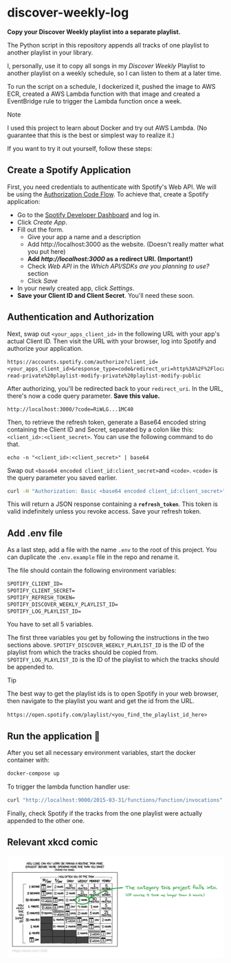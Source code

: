 # discover-weekly-log

**Copy your Discover Weekly playlist into a separate playlist.**

The Python script in this repository appends all tracks of one playlist to another playlist in your library.

I, personally, use it to copy all songs in my _Discover Weekly_ Playlist to another playlist on a weekly schedule, so I can listen to them at a later time.

To run the script on a schedule, I dockerized it, pushed the image to AWS ECR, created a AWS Lambda function with that image and created a EventBridge rule to trigger the Lambda function once a week.

> [!NOTE]
> I used this project to learn about Docker and try out AWS Lambda. (No guarantee that this is the best or simplest way to realize it.)

If you want to try it out yourself, follow these steps:

## Create a Spotify Application

First, you need credentials to authenticate with Spotify's Web API. We will be using the [Authorization Code Flow](https://developer.spotify.com/documentation/web-api/tutorials/code-flow). To achieve that, create a Spotify application:

- Go to the [Spotify Developer Dashboard](https://developer.spotify.com/dashboard) and log in.
- Click _Create App_.
- Fill out the form.
  - Give your app a name and a description
  - Add http://localhost:3000 as the website. (Doesn't really matter what you put here)
  - **Add _http://localhost:3000_ as a redirect URI. (Important!)**
  - Check _Web API_ in the _Which API/SDKs are you planning to use?_ section
  - Click _Save_
- In your newly created app, click _Settings_.
- **Save your Client ID and Client Secret**. You'll need these soon.

## Authentication and Authorization

Next, swap out `<your_apps_client_id>` in the following URL with your app's actual Client ID. Then visit the URL with your browser, log into Spotify and authorize your application.

```
https://accounts.spotify.com/authorize?client_id=<your_apps_client_id>&response_type=code&redirect_uri=http%3A%2F%2Flocalhost:3000&scope=&scope=playlist-read-private%20playlist-modify-private%20playlist-modify-public
```

After authorizing, you'll be redirected back to your `redirect_uri`. In the URL, there's now a code query parameter. **Save this value.**

```
http://localhost:3000/?code=RiWLG...1MC40
```

Then, to retrieve the refresh token, generate a Base64 encoded string containing the Client ID and Secret, separated by a colon like this: `<client_id>:<client_secret>`. You can use the following command to do that.

```
echo -n "<client_id>:<client_secret>" | base64
```

Swap out `<base64 encoded client_id:client_secret>`and `<code>`. `<code>` is the query parameter you saved earlier.

```zsh
curl -H "Authorization: Basic <base64 encoded client_id:client_secret>" -d grant_type=authorization_code -d code=<code> -d redirect_uri=http%3A%2F%2Flocalhost:3000 https://accounts.spotify.com/api/token
```

This will return a JSON response containing a **`refresh_token`**. This token is valid indefinitely unless you revoke access. Save your refresh token.

## Add .env file

As a last step, add a file with the name `.env` to the root of this project. You can duplicate the `.env.example` file in the repo and rename it.

The file should contain the following environment variables:

```
SPOTIFY_CLIENT_ID=
SPOTIFY_CLIENT_SECRET=
SPOTIFY_REFRESH_TOKEN=
SPOTIFY_DISCOVER_WEEKLY_PLAYLIST_ID=
SPOTIFY_LOG_PLAYLIST_ID=
```

You have to set all 5 variables.

The first three variables you get by following the instructions in the two sections above.
`SPOTIFY_DISCOVER_WEEKLY_PLAYLIST_ID` is the ID of the playlist from which the tracks should be copied from.
`SPOTIFY_LOG_PLAYLIST_ID` is the ID of the playlist to which the tracks should be appended to.

> [!TIP]
> The best way to get the playlist ids is to open Spotify in your web browser, then navigate to the playlist you want and get the id from the URL.
>
> `https://open.spotify.com/playlist/<you_find_the_playlist_id_here>`

## Run the application 🚀

After you set all necessary environment variables, start the docker container with:

```zsh
docker-compose up
```

To trigger the lambda function handler use:

```zsh
curl "http://localhost:9000/2015-03-31/functions/function/invocations" -d '{}'
```

Finally, check Spotify if the tracks from the one playlist were actually appended to the other one.

## Relevant xkcd comic

<a href="https://xkcd.com/1205"><img src="./relevant-xkcd.png" title="Relevant xkcd comic" alt="Table of how long you can work on making a routine task more efficient before you're spending more time than you save (across five years). In the case of this project, I save 30 seconds every week, which means the maximum amount I should have spent automating the task is 2 hours, but of course, it took me longer than that." /></a>
